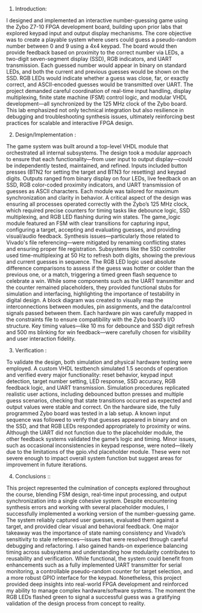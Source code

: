 1. Introduction:

I designed and implemented an interactive number-guessing game using the Zybo 
Z7-10 FPGA development board, building upon prior labs that explored keypad input and output 
display mechanisms. The core objective was to create a playable system where users could 
guess a pseudo-random number between 0 and 9 using a 4x4 keypad. The board would then 
provide feedback based on proximity to the correct number via LEDs, a two-digit 
seven-segment display (SSD), RGB indicators, and UART transmission. Each guessed number 
would appear in binary on standard LEDs, and both the current and previous guesses would be 
shown on the SSD. RGB LEDs would indicate whether a guess was close, far, or exactly 
correct, and ASCII-encoded guesses would be transmitted over UART. The project demanded 
careful coordination of real-time input handling, display multiplexing, finite state machine (FSM) 
control logic, and modular VHDL development—all synchronized by the 125 MHz clock of the 
Zybo board. This lab emphasized not only technical integration but also resilience in debugging 
and troubleshooting synthesis issues, ultimately reinforcing best practices for scalable and 
interactive FPGA design. 
  

2. Design/Implementation :

The game system was built around a top-level VHDL module that orchestrated all internal 
subsystems. The design took a modular approach to ensure that each functionality—from user 
input to output display—could be independently tested, maintained, and refined. Inputs included 
button presses (BTN2 for setting the target and BTN3 for resetting) and keypad digits. Outputs 
ranged from binary display on four LEDs, live feedback on an SSD, RGB color-coded proximity 
indicators, and UART transmission of guesses as ASCII characters. 
Each module was tailored for maximum synchronization and clarity in behavior. A critical aspect 
of the design was ensuring all processes operated correctly with the Zybo’s 125 MHz clock, 
which required precise counters for timing tasks like debounce logic, SSD multiplexing, and 
RGB LED flashing during win states. The game_logic module featured an FSM with clear 
transitions for capturing input, configuring a target, accepting and evaluating guesses, and 
providing visual/audio feedback. Synthesis issues—particularly those related to Vivado's file 
referencing—were mitigated by renaming conflicting states and ensuring proper file registration. 
Subsystems like the SSD controller used time-multiplexing at 50 Hz to refresh both digits, 
showing the previous and current guesses in sequence. The RGB LED logic used absolute 
difference comparisons to assess if the guess was hotter or colder than the previous one, or a 
match, triggering a timed green flash sequence to celebrate a win. While some components 
such as the UART transmitter and the counter remained placeholders, they provided functional 
stubs for simulation and interfacing, highlighting the importance of testability in digital design. 
A block diagram was created to visually map the interconnections between modules, pin 
assignments, and the data/control signals passed between them. Each hardware pin was 
carefully mapped in the constraints file to ensure compatibility with the Zybo board’s I/O 
structure. Key timing values—like 10 ms for debounce and SSD digit refresh and 500 ms 
blinking for win feedback—were carefully chosen for visibility and user interaction fidelity. 

3. Verification :

To validate the design, both simulation and physical hardware testing were employed. A custom 
VHDL testbench simulated 1.5 seconds of operation and verified every major functionality: reset 
behavior, keypad input detection, target number setting, LED response, SSD accuracy, RGB 
feedback logic, and UART transmission. Simulation procedures replicated realistic user actions, 
including debounced button presses and multiple guess scenarios, checking that state 
transitions occurred as expected and output values were stable and correct. 
On the hardware side, the fully programmed Zybo board was tested in a lab setup. A known 
input sequence was followed to verify that guesses appeared in binary and on the SSD, and 
that RGB LEDs responded appropriately to proximity or wins. Although the UART did not 
function due to the placeholder module, the other feedback systems validated the game’s logic 
and timing. Minor issues, such as occasional inconsistencies in keypad response, were 
noted—likely due to the limitations of the gpio.vhd placeholder module. These were not 
severe enough to impact overall system function but suggest areas for improvement in future 
iterations. 

4. Conclusions ::

This project represented the culmination of concepts explored throughout the course, blending FSM 
design, real-time input processing, and output synchronization into a single cohesive system. 
Despite encountering synthesis errors and working with several placeholder modules, I 
successfully implemented a working version of the number-guessing game. The system reliably 
captured user guesses, evaluated them against a target, and provided clear visual and 
behavioral feedback. One major takeaway was the importance of state naming consistency and 
Vivado’s sensitivity to stale references—issues that were resolved through careful debugging 
and refactoring. I also gained hands-on experience balancing timing across subsystems and 
understanding how modularity contributes to reusability and verification. 
While functional, the system could benefit from enhancements such as a fully implemented 
UART transmitter for serial monitoring, a controllable pseudo-random counter for target 
selection, and a more robust GPIO interface for the keypad. Nonetheless, this project provided 
deep insights into real-world FPGA development and reinforced my ability to manage complex 
hardware/software systems. The moment the RGB LEDs flashed green to signal a successful 
guess was a gratifying validation of the design process from concept to reality. 
